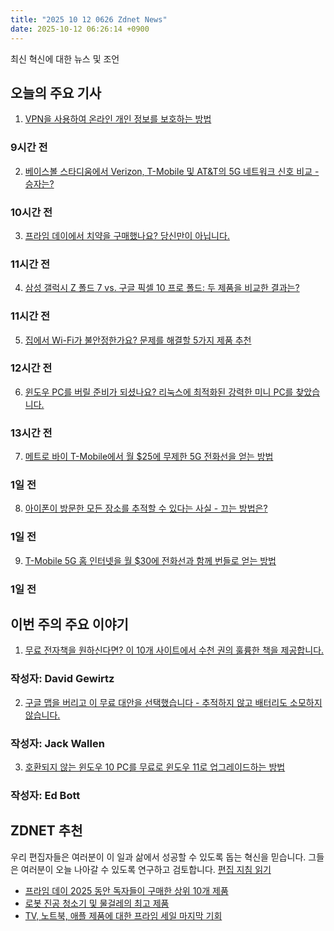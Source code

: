 ```yaml
---
title: "2025 10 12 0626 Zdnet News"
date: 2025-10-12 06:26:14 +0900
---
```


최신 혁신에 대한 뉴스 및 조언  
## 오늘의 주요 기사  

1. [VPN을 사용하여 온라인 개인 정보를 보호하는 방법](https://www.zdnet.com/video/how-to-use-a-vpn-to-protect-your-online-privacy/)  
### 9시간 전  

2. [베이스볼 스타디움에서 Verizon, T-Mobile 및 AT&T의 5G 네트워크 신호 비교 - 승자는?](https://www.zdnet.com/article/i-compared-5g-network-signals-of-verizon-t-mobile-and-at-t-at-a-baseball-stadium-heres-the-winner/)  
### 10시간 전  

3. [프라임 데이에서 치약을 구매했나요? 당신만이 아닙니다.](https://www.zdnet.com/home-and-office/prime-day-was-supposed-to-kick-off-holiday-shopping-but-was-more-about-stocking-up-on-essentials/)  
### 11시간 전  

4. [삼성 갤럭시 Z 폴드 7 vs. 구글 픽셀 10 프로 폴드: 두 제품을 비교한 결과는?](https://www.zdnet.com/article/samsung-galaxy-z-fold-7-vs-google-pixel-10-pro-fold-we-compared-the-two-and-heres-the-verdict/)  
### 11시간 전  

5. [집에서 Wi-Fi가 불안정한가요? 문제를 해결할 5가지 제품 추천](https://www.zdnet.com/home-and-office/networking/spotty-wi-fi-at-home-5-products-i-recommend-to-fix-it-once-and-for-all/)  
### 12시간 전  

6. [윈도우 PC를 버릴 준비가 되셨나요? 리눅스에 최적화된 강력한 미니 PC를 찾았습니다.](https://www.zdnet.com/article/ready-to-ditch-your-windows-pc-i-found-a-powerful-mini-pc-thats-optimized-for-linux/)  
### 13시간 전  

7. [메트로 바이 T-Mobile에서 월 $25에 무제한 5G 전화선을 얻는 방법](https://www.zdnet.com/home-and-office/networking/get-a-phone-line-with-unlimited-5g-for-25month-from-metro-by-t-mobile-heres-how/)  
### 1일 전  

8. [아이폰이 방문한 모든 장소를 추적할 수 있다는 사실 - 끄는 방법은?](https://www.zdnet.com/article/yes-your-iphone-can-track-every-place-you-visit-heres-how-to-turn-it-off/)  
### 1일 전  

9. [T-Mobile 5G 홈 인터넷을 월 $30에 전화선과 함께 번들로 얻는 방법](https://www.zdnet.com/home-and-office/networking/get-t-mobile-5g-home-internet-for-30month-when-you-bundle-with-a-phone-line-heres-how/)  
### 1일 전  

## 이번 주의 주요 이야기  

1. [무료 전자책을 원하신다면? 이 10개 사이트에서 수천 권의 훌륭한 책을 제공합니다.](https://www.zdnet.com/article/want-free-ebooks-these-10-sites-offer-thousands-of-options/)  
### 작성자: David Gewirtz  

2. [구글 맵을 버리고 이 무료 대안을 선택했습니다 - 추적하지 않고 배터리도 소모하지 않습니다.](https://www.zdnet.com/article/i-ditched-google-maps-for-this-free-alternative-that-doesnt-track-me-or-drain-my-battery/)  
### 작성자: Jack Wallen  

3. [호환되지 않는 윈도우 10 PC를 무료로 윈도우 11로 업그레이드하는 방법](https://www.zdnet.com/article/how-to-upgrade-your-incompatible-windows-10-pc-to-windows-11-for-free/)  
### 작성자: Ed Bott  

## ZDNET 추천  

우리 편집자들은 여러분이 이 일과 삶에서 성공할 수 있도록 돕는 혁신을 믿습니다. 그들은 여러분이 오늘 나아갈 수 있도록 연구하고 검토합니다. [편집 지침 읽기](https://www.zdnet.com/editorial-guidelines/)  

- [프라임 데이 2025 동안 독자들이 구매한 상위 10개 제품](https://www.zdnet.com/article/the-top-10-products-our-readers-bought-during-prime-day-2025-no-1-is-still-pretty-odd/)  
- [로봇 진공 청소기 및 물걸레의 최고 제품](https://www.zdnet.com/home-and-office/kitchen-household/best-robot-vacuum-mop/)  
- [TV, 노트북, 애플 제품에 대한 프라임 세일 마지막 기회](https://www.zdnet.com/article/amazon-prime-day-deals-10-9-2025/)